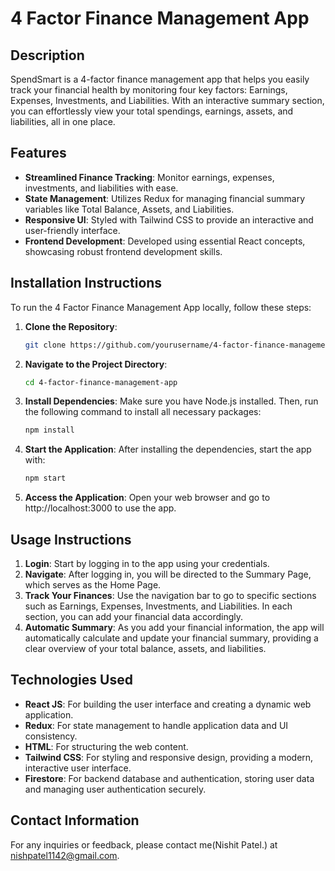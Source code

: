 # 4 Factor Finance Management App

## Description

SpendSmart is a 4-factor finance management app that helps you easily track your financial health by monitoring four key factors: Earnings, Expenses, Investments, and Liabilities. With an interactive summary section, you can effortlessly view your total spendings, earnings, assets, and liabilities, all in one place.

## Features

- **Streamlined Finance Tracking**: Monitor earnings, expenses, investments, and liabilities with ease.
- **State Management**: Utilizes Redux for managing financial summary variables like Total Balance, Assets, and Liabilities.
- **Responsive UI**: Styled with Tailwind CSS to provide an interactive and user-friendly interface.
- **Frontend Development**: Developed using essential React concepts, showcasing robust frontend development skills.

## Installation Instructions

To run the 4 Factor Finance Management App locally, follow these steps:

1. **Clone the Repository**:
   ```bash
   git clone https://github.com/yourusername/4-factor-finance-management-app.git
2. **Navigate to the Project Directory**:
   ```bash
   cd 4-factor-finance-management-app
3. **Install Dependencies**:
   Make sure you have Node.js installed. Then, run the following command to install all necessary packages:
   ```bash
   npm install
4. **Start the Application**:
  After installing the dependencies, start the app with:
   ```bash
   npm start
5. **Access the Application**:
  Open your web browser and go to http://localhost:3000 to use the app.

## Usage Instructions

1. **Login**: Start by logging in to the app using your credentials.
2. **Navigate**: After logging in, you will be directed to the Summary Page, which serves as the Home Page.
3. **Track Your Finances**: Use the navigation bar to go to specific sections such as Earnings, Expenses, Investments, and Liabilities. In each section, you can add your financial data accordingly.
4. **Automatic Summary**: As you add your financial information, the app will automatically calculate and update your financial summary, providing a clear overview of your total balance, assets, and liabilities.

## Technologies Used

- **React JS**: For building the user interface and creating a dynamic web application.
- **Redux**: For state management to handle application data and UI consistency.
- **HTML**: For structuring the web content.
- **Tailwind CSS**: For styling and responsive design, providing a modern, interactive user interface.
- **Firestore**: For backend database and authentication, storing user data and managing user authentication securely.
  
## Contact Information

For any inquiries or feedback, please contact me(Nishit Patel.) at nishpatel1142@gmail.com.

